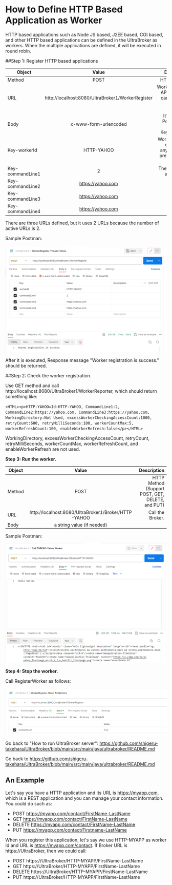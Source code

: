 # How to Define HTTP Based Application as Worker
HTTP based applications such as Node JS based, J2EE based, CGI based, and other HTTP based applications can be defined in the UltraBroker as workers. When the multiple applications are defined, it will be executed in round robin. 

##Step 1: Register HTTP based applications

| Object        | Value           | Description  |
| ------------- |:-------------:| -----:|
| Method      | POST | HTTP Method |
| URL      | http://localhost:8080/UltraBroker1/WorkerRegister      |   WorkerRegister API where we can register a worker process. |
| Body | x-www-form-urlencoded      |    It's a type of Post Content (It will be Key/Vaue pair |
| Key-workerId | HTTP-YAHOO | Worker ID (You can choose any word with prefix "HTTP-") |
| Key-commandLine1 | 2 | The number of active URLs |
| Key-commandLine2 | https://yahoo.com | URL 1 |
| Key-commandLine3 | https://yahoo.com |URL 2 |
| Key-commandLine4 | https://yahoo.com |URL 3 |
There are three URLs defined, but it uses 2 URLs because the number of active URLs is 2.

Sample Postman:

![alt text](https://github.com/shigeru-takehara/UltraBroker/blob/main/images/Postman-WorkerRegister-HTTP.PNG "WorkerRegister Postman")

After it is executed, Response message "Worker registration is success." should be returned.

##Step 2: Check the worker registration.

Use GET method and call http://localhost:8080/UltraBroker1/WorkerReporter, which should return something like:

`<HTML><p>HTTP-YAHOO=Id:HTTP-YAHOO, CommandLine1:2, CommandLine2:https://yahoo.com, CommandLine3:https://yahoo.com, WorkingDirectory:Not Used, excessWorkerCheckingAccessCount:1000, retryCount:600, retryMilliSeconds:100, workerCountMax:5, workerRefreshCount:100, enableWorkerRefresh:false</p></HTML>`

WorkingDirectory, excessWorkerCheckingAccessCount, retryCount, retryMilliSeconds, workerCountMax, workerRefreshCount, and enableWorkerRefresh are not used.

**Step 3: Run the worker.**

| Object        | Value           | Description  |
| ------------- |:-------------:| -----:|
| Method      | POST | HTTP Method (Support POST, GET, DELETE, and PUT) |
| URL      | http://localhost:8080/UltraBroker1/Broker/HTTP-YAHOO      |   Call the Broker. |
| Body | a string value (if needed)    |     |

Sample Postman:

![alt text](https://github.com/shigeru-takehara/UltraBroker/blob/main/images/Postman-Broker-HTTP.PNG "Calling Broker Postman")


**Step 4: Stop the worker.**

Call RegisterWorker as follows:

![alt text](https://github.com/shigeru-takehara/UltraBroker/blob/main/images/Postman-WorkerRegister-Stop.PNG "WorkerRegister Stop Postman")


Go back to "How to run UltraBroker server": https://github.com/shigeru-takehara/UltraBroker/blob/main/src/main/java/ultrabroker/README.md

Go back to https://github.com/shigeru-takehara/UltraBroker/blob/main/src/main/java/ultrabroker/README.md

## An Example

Let's say you have a HTTP application and its URL is https://myapp.com, which is a REST application and you can manage your contact information. You could do such as:
- POST https://myapp.com/contact/FirstName-LastName
- GET https://myapp.com/contact/FirstName-LastName
- DELETE https://myapp.com/contact/FirstName-LastName
- PUT https://myapp.com/contact/Firstname-LastName

When you register this application, let's say we use HTTP-MYAPP as worker Id and URL is https://myapp.com/contact. 
If Broker URL is https://UltraBroker, then we could call:
- POST https://UltraBroker/HTTP-MYAPP/FirstName-LastName
- GET https://UltraBroker/HTTP-MYAPP/FirstName-LastName
- DELETE https://UltraBroker/HTTP-MYAPP/FirstName-LastName
- PUT https://UltraBroker/HTTP-MYAPP/FirstName-LastName
  
